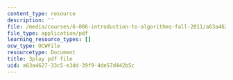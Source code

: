```yaml
---
content_type: resource
description: ''
file: /media/courses/6-006-introduction-to-algorithms-fall-2011/a63a462733c5e3dd39f94de57d442b5c_ENyox7kNKeY.pdf
file_type: application/pdf
learning_resource_types: []
ocw_type: OCWFile
resourcetype: Document
title: 3play pdf file
uid: a63a4627-33c5-e3dd-39f9-4de57d442b5c
---
```

